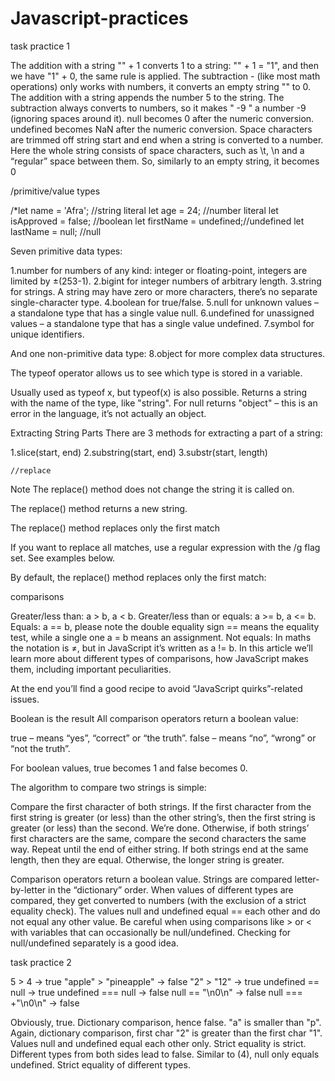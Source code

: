 # Javascript-practices

  task practice 1

 The addition with a string "" + 1 converts 1 to a string: "" + 1 = "1", and then we have "1" + 0, the same rule is applied.
The subtraction - (like most math operations) only works with numbers, it converts an empty string "" to 0.
The addition with a string appends the number 5 to the string.
The subtraction always converts to numbers, so it makes " -9 " a number -9 (ignoring spaces around it).
null becomes 0 after the numeric conversion.
undefined becomes NaN after the numeric conversion.
Space characters are trimmed off string start and end when a string is converted to a number. Here the whole string consists of space characters, such as \t, \n and a “regular” space between them. So, similarly to an empty string, it becomes 0

/primitive/value types 

/*let name = 'Afra'; //string literal
let age = 24;    //number literal
let isApproved = false; //boolean
let firstName  =  undefined;//undefined
let lastName = null;        //null

Seven primitive data types:

1.number for numbers of any kind: integer or floating-point, integers are limited by ±(253-1).
2.bigint for integer numbers of arbitrary length.
3.string for strings. A string may have zero or more characters, there’s no separate single-character type.
4.boolean for true/false.
5.null for unknown values – a standalone type that has a single value null.
6.undefined for unassigned values – a standalone type that has a single value undefined.
7.symbol for unique identifiers.

And one non-primitive data type:
8.object for more complex data structures.


The typeof operator allows us to see which type is stored in a variable.

Usually used as typeof x, but typeof(x) is also possible.
Returns a string with the name of the type, like "string".
For null returns "object" – this is an error in the language, it’s not actually an object.


Extracting String Parts
There are 3 methods for extracting a part of a string:

1.slice(start, end)
2.substring(start, end)
3.substr(start, length)

    //replace
Note
The replace() method does not change the string it is called on.

The replace() method returns a new string.

The replace() method replaces only the first match

If you want to replace all matches, use a regular expression with the /g flag set. See examples below.

By default, the replace() method replaces only the first match:



 
  comparisons

Greater/less than: a > b, a < b.
Greater/less than or equals: a >= b, a <= b.
Equals: a == b, please note the double equality sign == means the equality test, while a single one a = b means an assignment.
Not equals: In maths the notation is ≠, but in JavaScript it’s written as a != b.
In this article we’ll learn more about different types of comparisons, how JavaScript makes them, including important peculiarities.

At the end you’ll find a good recipe to avoid “JavaScript quirks”-related issues.

Boolean is the result
All comparison operators return a boolean value:

true – means “yes”, “correct” or “the truth”.
false – means “no”, “wrong” or “not the truth”.

For boolean values, true becomes 1 and false becomes 0.

The algorithm to compare two strings is simple:

Compare the first character of both strings.
If the first character from the first string is greater (or less) than the other string’s, then the first string is greater (or less) than the second. We’re done.
Otherwise, if both strings’ first characters are the same, compare the second characters the same way.
Repeat until the end of either string.
If both strings end at the same length, then they are equal. Otherwise, the longer string is greater.


Comparison operators return a boolean value.
Strings are compared letter-by-letter in the “dictionary” order.
When values of different types are compared, they get converted to numbers (with the exclusion of a strict equality check).
The values null and undefined equal == each other and do not equal any other value.
Be careful when using comparisons like > or < with variables that can occasionally be null/undefined. Checking for null/undefined separately is a good idea.


task practice 2

5 > 4 → true
"apple" > "pineapple" → false
"2" > "12" → true
undefined == null → true
undefined === null → false
null == "\n0\n" → false
null === +"\n0\n" → false

Obviously, true.
Dictionary comparison, hence false. "a" is smaller than "p".
Again, dictionary comparison, first char "2" is greater than the first char "1".
Values null and undefined equal each other only.
Strict equality is strict. Different types from both sides lead to false.
Similar to (4), null only equals undefined.
Strict equality of different types.

